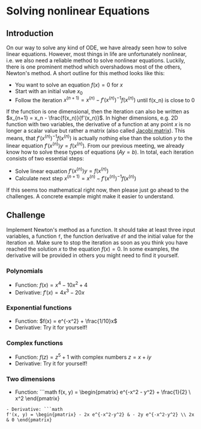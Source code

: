 # Solving nonlinear Equations

## Introduction

On our way to solve any kind of ODE, we have already seen how to solve linear equations. However, most things in life are unfortunately nonlinear, i.e. we also need a reliable method to solve nonlinear equations. Luckily, there is one prominent method which overshadows most of the others, Newton's method. A short outline for this method looks like this:

- You want to solve an equation $f(x) = 0$ for $x$
- Start with an initial value $x_0$
- Follow the iteration $x^{(n+1)} = x^{(n)} - f'(x^{(n)})^{-1}f(x^{(n)})$ until f(x_n) is close to $0$

If the function is one dimensional, then the iteration can also be written as $x_{n+1} = x_n - \frac{f(x_n)}{f'(x_n)}$. In higher dimensions, e.g. 2D function with two variables, the derivative of a function at any point $x$ is no longer a scalar value but rather a matrix (also called [Jacobi matrix](https://de.wikipedia.org/wiki/Jacobi-Matrix)). This means, that $f'(x^{(n)})^{-1}f(x^{(n)})$ is actually nothing else than the solution $y$ to the linear equation $f'(x^{(n)})y = f(x^{(n)})$. From our previous meeting, we already know how to solve these types of equations ($Ay=b$). In total, each iteration consists of two essential steps:

- Solve linear equation $f'(x^{(n)})y = f(x^{(n)})$
- Calculate next step $x^{(n+1)} = x^{(n)} - f'(x^{(n)})^{-1}f(x^{(n)})$

If this seems too mathematical right now, then please just go ahead to the challenges. A concrete example might make it easier to understand.


## Challenge

Implement Newton's method as a function. It should take at least three input variables, a function `f`, the function derivative `df` and the initial value for the iteration `x0`. Make sure to stop the iteration as soon as you think you have reached the solution $x$ to the equation $f(x)=0$. In some examples, the derivative will be provided in others you might need to find it yourself.

### Polynomials
- Function: $f(x) = x^4 - 10x^2 + 4$ 
- Derivative: $f'(x) = 4x^3 - 20x$

### Exponential functions
- Function: $f(x) = e^{-x^2} + \frac{1/10}x$
- Derivative: Try it for yourself!

### Complex functions
- Function: $f(z) = z^5 + 1$ with complex numbers $z = x + iy$
- Derivative: Try it for yourself!

### Two dimensions
- Function: ```math
f(x, y) = \begin{pmatrix} e^{-x^2 - y^2} + \frac{1}{2} \\ x^2 \end{pmatrix}
```
- Derivative: ```math
f'(x, y) = \begin{pmatrix} - 2x e^{-x^2-y^2} & - 2y e^{-x^2-y^2} \\ 2x & 0 \end{pmatrix}
```
